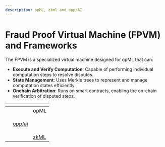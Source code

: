 ```yaml
---
description: opML, zkml and opp/AI
---
```


# Fraud Proof Virtual Machine (FPVM) and Frameworks

The FPVM is a specialized virtual machine designed for opML that can:

* **Execute and Verify Computation**: Capable of performing individual computation steps to resolve disputes.
* **State Management**: Uses Merkle trees to represent and manage computation states efficiently.
* **Onchain Arbitration**: Runs on smart contracts, enabling the on-chain verification of disputed steps.

<table data-view="cards"><thead><tr><th></th><th></th><th></th></tr></thead><tbody><tr><td></td><td></td><td><a href="https://arxiv.org/abs/2401.17555">opML</a></td></tr><tr><td></td><td><p></p><p><a href="https://arxiv.org/abs/2402.15006">opp/ai</a></p></td><td></td></tr><tr><td></td><td></td><td><a href="keras2circom-zkml.md">zkML</a></td></tr></tbody></table>
